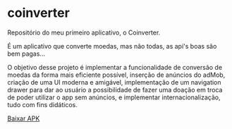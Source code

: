 # coinverter
Repositório do meu primeiro aplicativo, o Coinverter.

É um aplicativo que converte moedas, mas não todas, as api's boas são bem pagas...

O objetivo desse projeto é implementar a funcionalidade de conversão de moedas da forma mais eficiente possível, inserção de anúncios do adMob, criação de uma UI moderna e amigável, implementação de um navigation drawer para dar ao usuário a possibilidade de fazer uma doação em troca de poder utilizar o app sem anúncios, e implementar internacionalização, tudo com fins didáticos.


<a href="https://exp-shell-app-assets.s3.us-west-1.amazonaws.com/android/%40thevic___/coinverter-c6669187dbf34b129432bbd1b5c641a5-signed.apk">Baixar APK</a>

